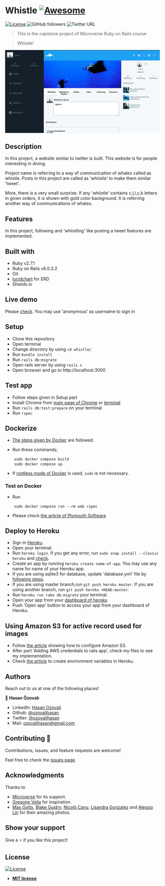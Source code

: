 # Whistle [![Awesome](https://cdn.rawgit.com/sindresorhus/awesome/d7305f38d29fed78fa85652e3a63e154dd8e8829/media/badge.svg)](https://github.com/ozovalihasan/whistle)

[![License](https://img.shields.io/badge/License-MIT-green.svg)]()
![GitHub followers](https://img.shields.io/github/followers/ozovalihasan?label=ozovalihasan&style=social)
![Twitter URL](https://img.shields.io/twitter/follow/ozovalihasan?label=Follow&style=social)

> This is the capstone project of Microverse Ruby on Rails course

> Whistle!

![whistle](./app/assets/images/project.gif)

## Description

In this project, a website similar to twitter is built. This website is for people interesting in diving.

Project name is referring to a way of communication of whales called as whistle. Posts in this project are called as 'whiistle' to make them similar 'tweet'.

More, there is a very small surprise. If any 'whiistle' contains c,l,i,c,k letters in given orders, it is shown with gold color background. It is referring another way of communications of whales.

## Features

In this project, following and 'whiistling' like posting a tweet features are implemented.

## Built with

- Ruby v2.7.1
- Ruby on Rails v6.0.3.2
- Git
- [lucidchart](www.lucidchart.com) for ERD
- Shields.io

## Live demo

Please [check](https://whiistle.herokuapp.com/). You may use 'anonymous' as username to sign in

## Setup

- Clone this repository
- Open terminal
- Change directory by using `cd whistle/`
- Run `bundle install`
- Run `rails db:migrate`
- Open rails server by using `rails s`
- Open browser and go to http://localhost:3000

## Test app

- Follow steps given in Setup part
- Install Chrome from [main page of Chrome](https://www.google.com/chrome/) or [terminal](https://linuxize.com/post/how-to-install-google-chrome-web-browser-on-ubuntu-18-04/)
- Run `rails db:test:prepare` on your terminal
- Run `rspec`

## Dockerize

- [The steps given by Docker](https://docs.docker.com/samples/rails/) are followed.

- Run these commands;
```
    sudo docker compose build
    sudo docker compose up
```

- If [rootless mode of Docker](https://docs.docker.com/engine/security/rootless/) is used, `sudo` is not necessary.

### Test on Docker

- Run 

``` 
    sudo docker compose run --rm web rspec
```

- Please check [the article of Plymouth Software](https://www.plymouthsoftware.com/articles/rails-on-docker-system-specs-in-containers-with-rspec-capybara-chrome-and-selenium)


## Deploy to Heroku

- Sign in [Heroku](https://www.heroku.com/).
- Open your terminal.
- Run `heroku login`. If you get any error, run `sudo snap install --classic heroku` and [check](https://devcenter.heroku.com/articles/heroku-cli).
- Create an app by running `heroku create name-of-app`. You may use any name for name of your Heroku app.
- If you are using sqlite3 for database, update 'database.yml' file by [following steps](https://devcenter.heroku.com/articles/sqlite3).
- If you are using master branch,run `git push heroku master`. If you are using another branch, run `git push heroku +HEAD:master`.
- Run `heroku run rake db:migrate` your terminal.
- Open your app from your [dashboard of heroku](https://dashboard.heroku.com/).
- Push 'Open app' button to access your app from your dashboard of Heroku.

## Using Amazon S3 for active record used for images

- Follow [the article](https://medium.com/@iachieve80/rails-6-0-upload-images-using-active-storage-and-amazon-simpl.e-storage-service-amazon-s3-36861c03dc4a) showing how to configure Amazon S3.
- After part 'Adding AWS credentials to rails app', check my files to see my implementation.
- Check [the article](https://devcenter.heroku.com/articles/config-vars) to create environment variables in Heroku.

## Authors

Reach out to us at one of the following places!

👤 **Hasan Özovalı**

- LinkedIn: [Hasan Ozovali](https://www.linkedin.com/in/hasan-ozovali/)
- Github: [@ozovalihasan](https://github.com/ozovalihasan)
- Twitter: [@ozovalihasan](https://twitter.com/ozovalihasan)
- Mail: [ozovalihasan@gmail.com](ozovalihasan@gmail.com)

## Contributing 🤝

Contributions, issues, and feature requests are welcome!

Feel free to check the [issues page](https://github.com/ozovalihasan/whistle/issues).

## Acknowledgments

Thanks to

- [Microverse](http://microverse.org/) for its support.
- [Gregoire Vella](https://www.behance.net/gregoirevella) for inspiration.
- [Max Gotts](https://unsplash.com/@maxgotts), [Blake Guidry](https://unsplash.com/@blakeguidry), [Nicolò Canu](https://unsplash.com/@nickkk), [Lisandra Gonzalez](https://unsplash.com/@lisportanova) and [Alessio Lin](https://unsplash.com/@lin_alessio) for their amazing photos.

## Show your support

Give a ⭐️ if you like this project!

## License

[![License](http://img.shields.io/:license-mit-blue.svg?style=flat-square)](http://badges.mit-license.org)

- **[MIT license](http://opensource.org/licenses/mit-license.php)**
